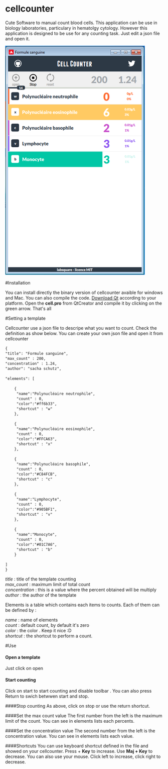cellcounter
===========

Cute Software to manual count blood cells. This application can be use in biology laboratories, particulary in hematolgy cytology. However this application is designed to be use for any counting task. Just edit a json file and open it. 



![cellcounter](https://github.com/dridk/cellcounter/blob/master/screenshot.png "Screenshot")

#Installation 

You can install directly the binary version of cellcounter avaible for windows and Mac. You can also compile the code. [Download Qt](http://qt-project.org/downloads) according to your platform. Open the **cell.pro** from QtCreator and compile it by clicking on the green arrow. That's all 

#Setting a template

Cellcounter use a json file to descripe what you want to count. Check the definition as show below. You can create your own json file and open it from cellcounter

    {
    "title": "Formule sanguine",
    "max_count" : 200,
    "concentration" : 1.24,
    "author": "sacha schutz",

    "elements": [

        {
         "name":"Polynucléaire neutrophile",
         "count" : 0,
         "color":"#ff6b33",
         "shortcut" : "w"
        },

        {
         "name":"Polynucléaire eosinophile",
         "count" : 0,
         "color":"#FFCA63",
         "shortcut" : "x"
        },

        {
         "name":"Polynucléaire basophile",
         "count" : 0,
         "color":"#C84FCB",
         "shortcut" : "c"
        },

        {
         "name":"Lymphocyte",
         "count" : 0,
         "color":"#905BF1",
         "shortcut" : "v"
        },

        {
         "name":"Monocyte",
         "count" : 0,
         "color":"#01C7A6",
         "shortcut" : "b"
        }

    ]
    }

*title*         : title of the template counting  
*max_count*     : maximum limit of total count  
*concentration* : this is a value where the percent obtained will be multiply  
*author*        : the author of the template   

Elements is a table which contains each items to counts. Each of them can be defined by : 

*name*          : name of elements  
*count*         : default count, by default it's zero  
*color*         : the color . Keep it nice :D  
*shortcut*      : the shortcut to perform a count.   

#Use 
#### Open a template
Just click on open 

#### Start counting 
Click on start to start counting and disable toolbar . You can also press Return to swich betwwen start and stop. 

####Stop counting
As above, click on stop or use the return shortcut. 

####Set the max count value 
The first number from the left is the maximum limit of the count. You can see in elements lists each percents. 

####Set the concentration value
The second number from the left is the concentration value. You can see in  elements lists each value. 

####Shortcuts 
You can use keyboard shortcut defined in the file and showed on your cellcounter. Press + **Key** to increase. Use **Maj + Key** to decrease.
You can also use your mouse. Click left to increase, click right to decrease.











